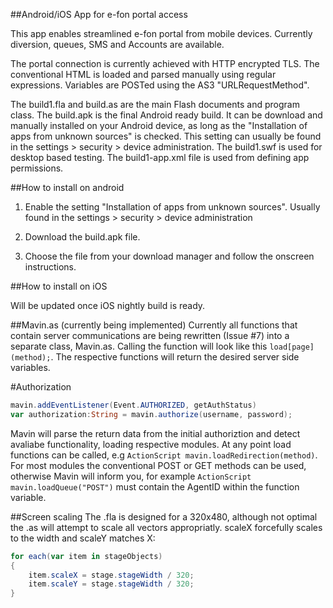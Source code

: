 ##Android/iOS App for e-fon portal access

This app enables streamlined e-fon portal from mobile devices. Currently  diversion, queues, SMS and Accounts are available.

The portal connection is currently achieved with HTTP encrypted TLS. The conventional HTML is loaded and parsed manually using regular expressions. Variables are POSTed using the AS3 "URLRequestMethod".

The build1.fla and build.as are the main Flash documents and program class. The build.apk is the final Android ready build. It can be download and manually installed on your Android device, as long as the "Installation of apps from unknown sources" is checked. This setting can usually be found in the settings > security > device administration. The build1.swf is used for desktop based testing. The build1-app.xml file is used from defining app permissions.

##How to install on android

1. Enable the setting "Installation of apps from unknown sources". Usually found in the settings > security > device administration

2. Download the build.apk file.

3. Choose the file from your download manager and follow the onscreen instructions.

##How to install on iOS

Will be updated once iOS nightly build is ready.

##Mavin.as (currently being implemented)
Currently all functions that contain server communications are being rewritten (Issue #7) into a separate class, Mavin.as. Calling the function will look like this ```load[page](method);```. The respective functions will return the desired server side variables.

#Authorization
```Actionscript
mavin.addEventListener(Event.AUTHORIZED, getAuthStatus)
var authorization:String = mavin.authorize(username, password);
```

Mavin will parse the return data from the initial authoriztion and detect avaliabe functionality, loading respective modules. At any point load functions can be called, e.g ```ActionScript mavin.loadRedirection(method)```. For most modules the conventional POST or GET methods can be used, otherwise Mavin will inform you, for example ```ActionScript mavin.loadQueue("POST")``` must contain the AgentID within the function variable.

##Screen scaling
The .fla is designed for a 320x480, although not optimal the .as will attempt to scale all vectors appropriatly. scaleX forcefully scales to the width and scaleY matches X:
```Actionscript
for each(var item in stageObjects)
{
	item.scaleX = stage.stageWidth / 320;
	item.scaleY = stage.stageWidth / 320;
}
```
